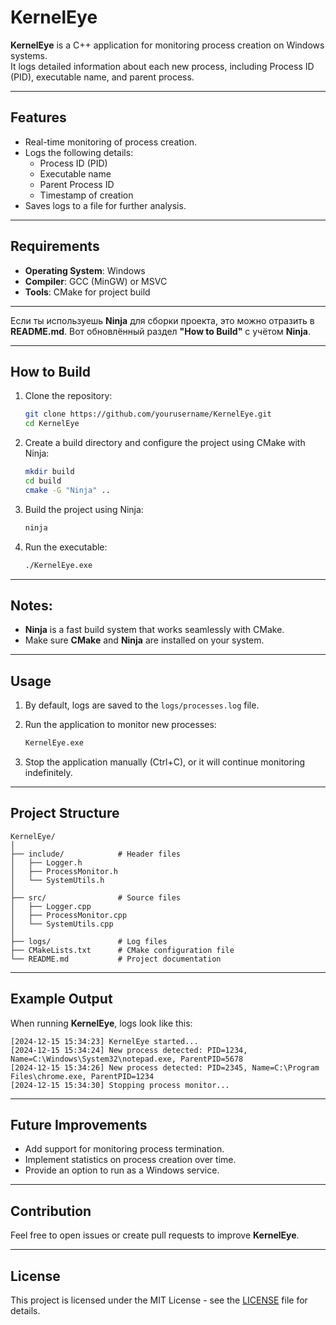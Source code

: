 # KernelEye

**KernelEye** is a C++ application for monitoring process creation on Windows systems.  
It logs detailed information about each new process, including Process ID (PID), executable name, and parent process.

---

## Features

- Real-time monitoring of process creation.
- Logs the following details:
  - Process ID (PID)
  - Executable name
  - Parent Process ID
  - Timestamp of creation
- Saves logs to a file for further analysis.

---

## Requirements

- **Operating System**: Windows
- **Compiler**: GCC (MinGW) or MSVC
- **Tools**: CMake for project build

---

Если ты используешь **Ninja** для сборки проекта, это можно отразить в **README.md**. Вот обновлённый раздел **"How to Build"** с учётом **Ninja**.

---

## How to Build

1. Clone the repository:
   ```bash
   git clone https://github.com/yourusername/KernelEye.git
   cd KernelEye
   ```

2. Create a build directory and configure the project using CMake with Ninja:
   ```bash
   mkdir build
   cd build
   cmake -G "Ninja" ..
   ```

3. Build the project using Ninja:
   ```bash
   ninja
   ```

4. Run the executable:
   ```bash
   ./KernelEye.exe
   ```

---

## Notes:
- **Ninja** is a fast build system that works seamlessly with CMake.
- Make sure **CMake** and **Ninja** are installed on your system.


---

## Usage

1. By default, logs are saved to the `logs/processes.log` file.
2. Run the application to monitor new processes:
   ```bash
   KernelEye.exe
   ```

3. Stop the application manually (Ctrl+C), or it will continue monitoring indefinitely.

---

## Project Structure

```
KernelEye/
│
├── include/            # Header files
│   ├── Logger.h
│   ├── ProcessMonitor.h
│   └── SystemUtils.h
│
├── src/                # Source files
│   ├── Logger.cpp
│   ├── ProcessMonitor.cpp
│   └── SystemUtils.cpp
│
├── logs/               # Log files
├── CMakeLists.txt      # CMake configuration file
└── README.md           # Project documentation
```

---

## Example Output

When running **KernelEye**, logs look like this:

```
[2024-12-15 15:34:23] KernelEye started...
[2024-12-15 15:34:24] New process detected: PID=1234, Name=C:\Windows\System32\notepad.exe, ParentPID=5678
[2024-12-15 15:34:26] New process detected: PID=2345, Name=C:\Program Files\chrome.exe, ParentPID=1234
[2024-12-15 15:34:30] Stopping process monitor...
```

---

## Future Improvements

- Add support for monitoring process termination.
- Implement statistics on process creation over time.
- Provide an option to run as a Windows service.

---

## Contribution

Feel free to open issues or create pull requests to improve **KernelEye**.

---

## License

This project is licensed under the MIT License - see the [LICENSE](LICENSE) file for details.
